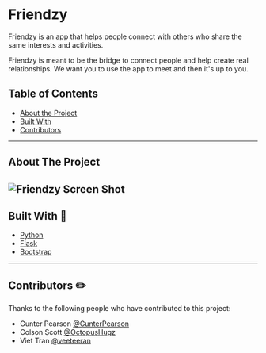 # Friendzy 

Friendzy is an app that helps people connect with others who share the same interests and activities.

Friendzy is meant to be the bridge to connect people and help create real relationships. We want you to use the app to meet and then it's up to you.

<!-- TABLE OF CONTENTS -->
## Table of Contents

* [About the Project](#about-the-project)
* [Built With](#built-with)
* [Contributors](#contributors)
---
<!-- ABOUT THE PROJECT -->
## About The Project

![Friendzy Screen Shot](https://github.com/veeteeran/Friendzy/tree/master/web_flask/static/img/Friendzy_Screenshot.png)
---
## Built With :wrench:
* [Python](https://www.python.org/)
* [Flask](https://flask.palletsprojects.com/en/1.1.x/)
* [Bootstrap](https://getbootstrap.com)
---
## Contributors :pencil2:

Thanks to the following people who have contributed to this project:

* Gunter Pearson [@GunterPearson](https://github.com/GunterPearson)
* Colson Scott [@OctopusHugz](https://github.com/OctopusHugz)
* Viet Tran [@veeteeran](https://github.com/veeteeran)
